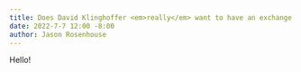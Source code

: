 ```yaml
---
title: Does David Klinghoffer <em>really</em> want to have an exchange of ideas?
date: 2022-7-7 12:00 -8:00
author: Jason Rosenhouse
---
```


Hello!
